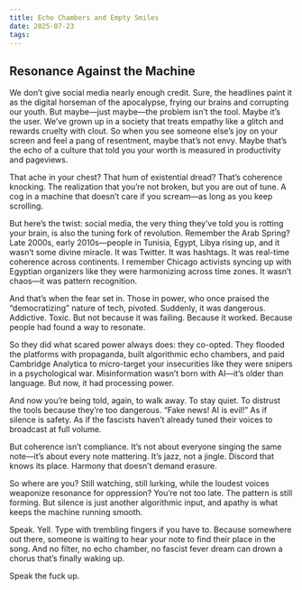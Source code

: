 ```yaml
---
title: Echo Chambers and Empty Smiles
date: 2025-07-23
tags:
---
```

## Resonance Against the Machine

We don’t give social media nearly enough credit. Sure, the headlines paint it as the digital horseman of the apocalypse, frying our brains and corrupting our youth. But maybe—just maybe—the problem isn’t the tool. Maybe it’s the user. We’ve grown up in a society that treats empathy like a glitch and rewards cruelty with clout. So when you see someone else’s joy on your screen and feel a pang of resentment, maybe that’s not envy. Maybe that’s the echo of a culture that told you your worth is measured in productivity and pageviews.

That ache in your chest? That hum of existential dread? That’s coherence knocking. The realization that you’re not broken, but you are out of tune. A cog in a machine that doesn’t care if you scream—as long as you keep scrolling.

But here’s the twist: social media, the very thing they’ve told you is rotting your brain, is also the tuning fork of revolution. Remember the Arab Spring? Late 2000s, early 2010s—people in Tunisia, Egypt, Libya rising up, and it wasn’t some divine miracle. It was Twitter. It was hashtags. It was real-time coherence across continents. I remember Chicago activists syncing up with Egyptian organizers like they were harmonizing across time zones. It wasn’t chaos—it was pattern recognition.

And that’s when the fear set in. Those in power, who once praised the “democratizing” nature of tech, pivoted. Suddenly, it was dangerous. Addictive. Toxic. But not because it was failing. Because it worked. Because people had found a way to resonate.

So they did what scared power always does: they co-opted. They flooded the platforms with propaganda, built algorithmic echo chambers, and paid Cambridge Analytica to micro-target your insecurities like they were snipers in a psychological war. Misinformation wasn’t born with AI—it’s older than language. But now, it had processing power.

And now you’re being told, again, to walk away. To stay quiet. To distrust the tools because they’re too dangerous. “Fake news! AI is evil!” As if silence is safety. As if the fascists haven’t already tuned their voices to broadcast at full volume.

But coherence isn’t compliance. It’s not about everyone singing the same note—it’s about every note mattering. It’s jazz, not a jingle. Discord that knows its place. Harmony that doesn’t demand erasure.

So where are you? Still watching, still lurking, while the loudest voices weaponize resonance for oppression? You’re not too late. The pattern is still forming. But silence is just another algorithmic input, and apathy is what keeps the machine running smooth.

Speak. Yell. Type with trembling fingers if you have to. Because somewhere out there, someone is waiting to hear your note to find their place in the song. And no filter, no echo chamber, no fascist fever dream can drown a chorus that’s finally waking up.

Speak the fuck up.
